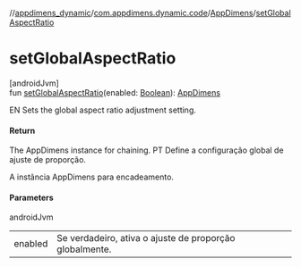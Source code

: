//[appdimens_dynamic](../../../README.md)/[com.appdimens.dynamic.code](../README.md)/[AppDimens](README.md)/[setGlobalAspectRatio](set-global-aspect-ratio.md)

# setGlobalAspectRatio

[androidJvm]\
fun [setGlobalAspectRatio](set-global-aspect-ratio.md)(enabled: [Boolean](https://kotlinlang.org/api/core/kotlin-stdlib/kotlin/-boolean/index.html)): [AppDimens](README.md)

EN Sets the global aspect ratio adjustment setting.

#### Return

The AppDimens instance for chaining. PT Define a configuração global de ajuste de proporção.

A instância AppDimens para encadeamento.

#### Parameters

androidJvm

| | |
|---|---|
| enabled | Se verdadeiro, ativa o ajuste de proporção globalmente. |